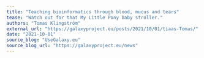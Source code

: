 ```yaml
---
title: "Teaching bioinformatics through blood, mucus and tears"
tease: "Watch out for that My Little Pony baby stroller."
authors: "Tomas Klingström"
external_url: "https://galaxyproject.eu/posts/2021/10/01/tiaas-Tomas/"
date: "2021-10-01"
source_blog: "UseGalaxy.eu"
source_blog_url: "https://galaxyproject.eu/news"
---
```

